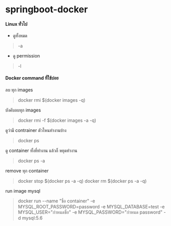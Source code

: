 # springboot-docker
#### Linux ทั่วไป

- ดูทั้งหมด
> -a
- ดู permission
> -l

#### Docker command ที่ใช้บ่อย

ลบ ทุก images
>docker rmi $(docker images -q)

บังคับลบทุก images 
> docker rmi -f $(docker images -a -q)


ดูว่ามี contrainer ตัวไหนทำงานบ้าง
>docker ps 

ดู container ทั้งที่ทำงาน แล้วก็ หยุดทำงาน
>docker ps -a

remove ทุก container
>docker stop $(docker ps -a -q)
>docker rm $(docker ps -a -q)

run image mysql
>docker run --name "ชื่อ container" -e MYSQL_ROOT_PASSWORD=password -e MYSQL_DATABASE=test -e MYSQL_USER="กำหนดชื่อ" -e MYSQL_PASSWORD="กำหนด password" -d mysql:5.6

